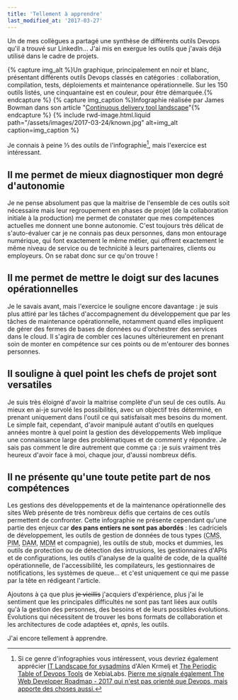 ```yaml
---
title: 'Tellement à apprendre'
last_modified_at: '2017-03-27'
---
```


Un de mes collègues a partagé une synthèse de différents outils Devops qu'il a
trouvé sur LinkedIn… J'ai mis en exergue les outils que j'avais déjà utilisé
dans le cadre de projets.

<!-- more -->

{% capture img_alt %}Un graphique, principalement en noir et blanc, présentant
différents outils Devops classés en catégories : collaboration, compilation,
tests, déploiements et maintenance opérationnelle. Sur les 150 outils listés,
une cinquantaine est en couleur, pour être démarquée.{% endcapture %}
{% capture img_caption %}Infographie réalisée par James Bowman dans son article
"[Continuous delivery tool landscape](http://www.jamesbowman.me/post/continuous-delivery-tool-landscape/)"{% endcapture %}
{% include rwd-image.html.liquid
path="/assets/images/2017-03-24/known.jpg"
alt=img_alt
caption=img_caption
%}

Je connais à peine ⅓ des outils de l'infographie[^others], mais l'exercice est
intéressant.

[^others]:

    Si ce genre d'infographies vous intéressent, vous devriez également
    apprécier [IT Landscape for sysadmins](http://sysadmin.it-landscape.info/)
    d'Alen Krmelj et
    [The Periodic Table of Devops Tools](https://xebialabs.com/Periodic-Table-of-devops-Tools)
    de XebiaLabs.
    <ins datetime="2017-03-27" title="Ajout au 27 mars 2017">Pierre me signale
    également
    [The Web Developer Roadmap - 2017](https://github.com/kamranahmedse/developer-roadmap)
    qui n'est pas orienté que Devops, mais apporte des choses aussi.</ins>

## Il me permet de mieux diagnostiquer mon degré d'autonomie

Je ne pense absolument pas que la maitrise de l'ensemble de ces outils soit
nécessaire mais leur regroupement en phases de projet (de la collaboration
initiale à la production) me permet de constater que mes compétences actuelles
me donnent une bonne autonomie. C'est toujours très délicat de s'auto-évaluer
car je ne connais pas deux personnes, dans mon entourage numérique, qui font
exactement le même métier, qui offrent exactement le même niveau de service ou
de technicité à leurs partenaires, clients ou employeurs. On se rabat donc sur
ce qu'on trouve !

## Il me permet de mettre le doigt sur des lacunes opérationnelles

Je le savais avant, mais l'exercice le souligne encore davantage : je suis plus
attiré par les tâches d'accompagnement du développement que par les tâches de
maintenance opérationnelle, notamment quand elles impliquent de gérer des fermes
de bases de données ou d'orchestrer des services dans le <span>cloud</span>. Il
s'agira de combler ces lacunes ultérieurement en prenant soin de monter en
compétence sur ces points ou de m'entourer des bonnes personnes.

## Il souligne à quel point les chefs de projet sont versatiles

Je suis très éloigné d'avoir la maitrise complète d'un seul de ces outils. Au
mieux en ai-je survolé les possibilités, avec un objectif très déterminé, en
prenant uniquement dans l'outil ce qui satisfaisait mes besoins du moment. Le
simple fait, cependant, d'avoir manipulé autant d'outils en quelques années
montre à quel point la gestion des développements Web implique une connaissance
large des problématiques et de comment y répondre. Je sais pas comment le dire
autrement que comme ça : je suis vraiment très heureux d'avoir face à moi,
chaque jour, d'aussi nombreux défis.

## Il ne présente qu'une toute petite part de nos compétences

Les gestions des développements et de la maintenance opérationnelle des sites
Web présente de très nombreux défis que certains de ces outils permettent de
confronter. Cette infographie ne présente cependant qu'une partie des enjeux car
**des pans entiers ne sont pas abordés** : les cadriciels de développement, les
outils de gestion de données de tous types
(<abbr lang="en" title="Content Management System">CMS</abbr>,
<abbr lang="en" title="Product Information Management">PIM</abbr>,
<abbr lang="en" title="Digital Asset Manager">DAM</abbr>,
<abbr lang="en" title="Master Data Manager">MDM</abbr> et compagnie), les outils
de <span lang="en">stub</span>, <span lang="en">mocks</span> et
<span lang="en">dummies</span>, les outils de protection ou de détection des
intrusions, les gestionnaires d'APIs et de configurations, les outils d'analyse
de la qualité de code, de la qualité opérationnelle, de l'accessibilité, les
compilateurs, les gestionnaires de notifications, les systèmes de queue… et
c'est uniquement ce qui me passe par la tête en rédigeant l'article.

Ajoutons à ça que plus <del>je vieillis</del> j'acquiers d'expérience, plus j'ai
le sentiment que les principales difficultés ne sont pas tant liées aux outils
qu'à la gestion des personnes, des besoins et de leurs possibles évolutions.
Évolutions qui nécessitent de trouver les bons formats de collaboration et les
architectures de code adaptées et, _après_, les outils.

J'ai encore tellement à apprendre.
